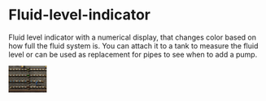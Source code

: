 # Fluid-level-indicator

Fluid level indicator with a numerical display, that changes color based on how full the fluid system is. You can attach it to a tank to measure the fluid level or can be used as replacement for pipes to see when to add a pump. 

<img
  src="thumbnail.png"
  alt="image"
  title="image"
  style="display: inline-block; margin: 0 auto; max-width: 75px">
